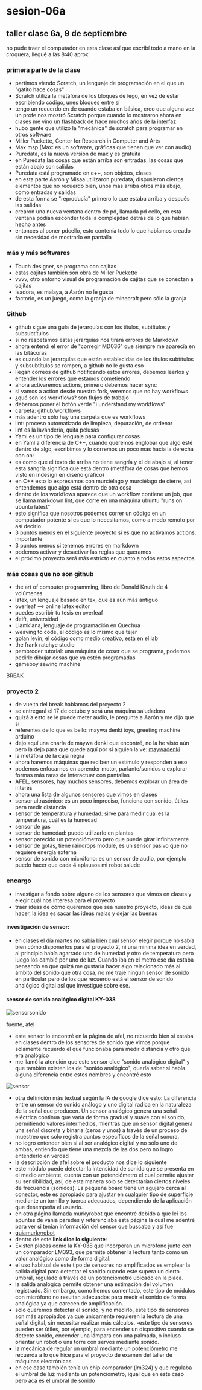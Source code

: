 # sesion-06a
## taller clase 6a, 9 de septiembre
 no pude traer el computador en esta clase así que escribí todo a mano en la croquera, llegué a las 8:40 aprox


 ### primera parte de la clase

 - partimos viendo Scratch, un lenguaje de programación en el que un "gatito hace cosas"
 - Scratch utiliza la metáfora de los bloques de lego, en vez de estar escribiendo código, unes bloques entre sí
 - tengo un recuerdo en de cuando estaba en básica, creo que alguna vez un profe nos mostró Scratch porque cuando lo mostraron ahora en clases me vino un flashback de hace muchos años de la interfaz
 - hubo gente que utilizó la "mecánica" de scratch para programar en otros software
 - Miller Puckette, Center for Research in Computer and Arts
 - Max msp (Max: es un software, gráficas que tienen que ver con audio)
 - Puredata, es la nueva  versión de max y es gratuita
 - en Puredata las cosas que están arriba son entradas, las cosas que están abajo son salidas
 - Puredata está programado en c++, son objetos, clases
 - en esta parte Aarón y Misaa utilizaron puredata, dispusieron ciertos elementos que no recuerdo bien, unos más arriba otros más abajo, como entradas y salidas
 - de esta forma se "reproducía" primero lo que estaba arriba y después las salidas
 - crearon una nueva ventana dentro de pd, llamada pd cello, en esta ventana podían esconder toda la complejidad detrás de lo que habían hecho antes
 - entonces al poner pdcello, esto contenía todo lo que habíamos creado sin necesidad de mostrarlo en pantalla

### más y más softwares

- Touch designer, se programa con cajitas
- estas cajitas también son obra de Miller Puckette
- vvvv, otro entorno visual de programación de cajitas que se conectan a cajitas
- Isadora, es malaya, a Aarón no le gusta
- factorio, es un juego, como la granja de minecraft pero sólo la granja

### Github

- github sigue una guía de jerarquías con los títulos, subtítulos y subsubtítulos
- si no respetamos estas jerarquías nos tirará errores de Markdown
- ahora entendí el error de "corregir MD036" que siempre me aparecía en las bitácoras
- es cuando las jerarquías que están establecidas de los títulos subtítulos y subsubtítulos se rompen, a github no le gusta eso
- llegan correos de github notificando estos errores, debemos leerlos y entender los errores que estamos cometiendo
- ahora activaremos actions, primero debemos hacer sync
- si vamos a action desde nuestro fork, veremos que no hay workflows
- ¿qué son los workflows? son flujos de trabajo
- debemos poner el botón verde "i understand my workflows"
- carpeta: github/workflows
- más adentro sólo hay una carpeta que es workflows
- lint: proceso automatizado de limpieza, depuración, de ordenar
- lint es la lavandería, quita pelusas
- Yaml es un tipo de lenguaje para configurar cosas
- en Yaml a diferencia de C++, cuando queremos englobar que algo esté dentro de algo, escribimos y lo corremos un poco más hacia la derecha con on:
- es como que el texto de arriba no tiene sangría y el de abajo sí, al tener esta sangría significa que está dentro (metáfora de cosas que hemos visto en indesign en diseño gráfico)
- en C++ esto lo expresamos con murciélago y murciélago de cierre, así entendemos que algo está dentro de otra cosa
- dentro de los workflows aparece que un workflow contiene un job, que se llama markdown lint, que corre en una máquina ubuntu "runs on: ubuntu latest"
- esto significa que nosotros podemos correr un código en un computador potente si es que lo necesitamos, como a modo remoto por así decirlo
- 3 puntos menos en el siguiente proyecto si es que no activamos actions, importante
- 3 puntos menos si tenemos errores en markdown
- podemos activar y desactivar las reglas que queramos
- el próximo proyecto será más estricto en cuanto a todos estos aspectos

### más cosas que no son github

- the art of computer programming, libro de Donald Knuth de 4 volúmenes
- latex, un lenguaje basado en tex, que es aún más antiguo
- overleaf --> online latex editor
- puedes escribir tu tesis en overleaf
- delft, universidad
- Llamk'ana, lenguaje de programación en Quechua
- weaving to code, el código es lo mismo que tejer
- golan levin, el código como medio creativo, está en el lab
- the frank ratchye studio
- pembroder tutorial: una máquina de coser que se programa, podemos pedirle dibujar cosas que ya estén programadas
- gameboy sewing machine

BREAK

### proyecto 2

- de vuelta del break hablamos del proyecto 2
- se entregará el 17 de octube y será una máquina saludadora
- quizá a esto se le puede meter audio, le pregunte a Aarón y me dijo que sí
- referentes de lo que es bello: maywa denki toys, greeting machine arduino
- dejo aquí una charla de maywa denki que encontré, no la he visto aún pero la dejo para que quede aquí por si alguien la ve: [maywadenki](https://www.youtube.com/watch?v=jKPBD3HHU4g)
- la metáfora de la caja negra
- ahora haremos máquinas que reciben un estímulo y responden a eso
- podemos enfocarnos en aprender motor, parlante/sonidos o explorar formas más raras de interactuar con pantallas
- AFEL, sensores, hay muchos sensores, debemos explorar un área de interés
- ahora una lista de algunos sensores que vimos en clases
- sensor ultrasónico: es un poco impreciso, funciona con sonido, útiles para medir distancia
- sensor de temperatura y humedad: sirve para medir cuál es la temperatura, cuál es la humedad
- sensor de gas
- sensor de humedad: puedo utilizarlo en plantas
- sensor parecido un potenciómetro pero que puede girar infinitamente
- sensor de gotas, tiene raindrops module, es un sensor pasivo que no requiere energía externa
- sensor de sonido con micrófono: es un sensor de audio, por ejemplo puedo hacer que cada 4 aplausos mi robot salude

### encargo

- investigar a fondo sobre alguno de los sensores que vimos en clases y elegir cuál nos interesa para el proyecto
- traer ideas de cómo queremos que sea nuestro proyecto, ideas de qué hacer, la idea es sacar las ideas malas y dejar las buenas


#### investigación de sensor:

- en clases el día martes no sabía bien cuál sensor elegir porque no sabía bien cómo disponerlos para el proyecto 2, ni una mínima idea en verdad, al principio había agarrado uno de humedad y otro de temperatura pero luego los cambié por uno de luz. Cuando iba en el metro ese día estaba pensando en que quizá me gustaría hacer algo relacionado más al ámbito del sonido que otra cosa, no me traje ningún sensor de sonido en particular pero de los que recuerdo está el sensor de sonido analógico digital así que investigué sobre ese.

####  sensor de sonido analógico digital KY-038

![sensorsonido](./imagenes/sensorsonido.jpg)

fuente, afel

- este sensor lo encontré en la página de afel, no recuerdo bien si estaba en clases dentro de los sensores de sonido que vimos porque solamente recuerdo el que funcionaba para medir distancia y otro que era analógico
- me llamó la atención que este sensor dice "sonido analógico digital" y que también existen los de "sonido analógico", quería saber si había alguna diferencia entre estos nombres y encontré esto

![sensor](./imagenes/diferenciasensor.jpg)

- otra definición más textual según la IA de google dice esto: La diferencia entre un sensor de sonido análogo y uno digital radica en la naturaleza de la señal que producen. Un sensor analógico genera una señal eléctrica continua que varía de forma gradual y suave con el sonido, permitiendo valores intermedios, mientras que un sensor digital genera una señal discreta y binaria (ceros y unos) a través de un proceso de muestreo que solo registra puntos específicos de la señal sonora.
- no logro entender bien si al ser analógico digital y no sólo uno de ambas, entiendo que tiene una mezcla de las dos pero no logro entenderlo en verdad
- la descripción de afel sobre el producto nos dice lo siguiente
-  este módulo puede detectar la intensidad de sonido que se presenta en el medio ambiente, cuenta con un potenciómetro el cual permite ajustar su sensibilidad, así­, de esta manera solo se detectarí­an ciertos niveles de frecuencia (sonidos). La pequeña board tiene un agujero cerca al conector, este es apropiado para ajustar en cualquier tipo de superficie mediante un tornillo y tuerca adecuados, dependiendo de la aplicación que desempeña el usuario.
- en otra página llamada murkyrobot que encontré debido a que leí los apuntes de vania paredes y referenciaba esta página la cuál me adentré para ver si tenían información del sensor que buscaba y así fue
- [guiamurkyrobot](https://www.murkyrobot.com/guias/sensores/ky-038)
- dentro de este **link dice lo siguiente**:
- Existen placas como la KY-038 que incorporan un micrófono junto con un comparador LM393, que permite obtener la lectura tanto como un valor analógico como de forma digital.
- el uso habitual de este tipo de sensores no amplificados es emplear la salida digital para detectar el sonido cuando este supera un cierto umbral, regulado a través de un potenciómetro ubicado en la placa.
- la salida analógica permite obtener una estimación del volumen registrado. Sin embargo, como hemos comentado, este tipo de módulos con micrófono no resultan adecuados para medir el sonido de forma analógica ya que carecen de amplificación.
- solo queremos detectar el sonido, y no medirlo, este tipo de sensores son más apropiados ya que únicamente requieren la lectura de una señal digital, sin necesitar realizar más cálculos.
-este tipo de sensores pueden ser útiles, por ejemplo, para encender un dispositivo cuando se detecte sonido, encender una lámpara con una palmada, o incluso orientar un robot o una torre con servos mediante sonido.
- la mecánica de regular un umbral mediante un potenciómetro me recuerda a lo que hice para el proyecto de examen del taller de máquinas electrónicas
- en ese caso también tenía un chip comparador (lm324) y que regulaba el umbral de luz mediante un potenciómetro, igual que en este caso pero acá es el umbral de sonido









 
